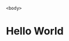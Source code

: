 <html>
    <head>
        <meta http-equiv="CONTENT-TYPE" content="text/html; charset=UTF-8">
        <link rel="stylesheet" href="konvert.css"/>
        <link rel="preconnect" href="https://fonts.googleapis.com">
<link rel="preconnect" href="https://fonts.gstatic.com" crossorigin>
<link href="https://fonts.googleapis.com/css2?family=Lobster&display=swap" rel="stylesheet">
<link rel="preconnect" href="https://fonts.googleapis.com">
<link rel="preconnect" href="https://fonts.gstatic.com" crossorigin>
<link href="https://fonts.googleapis.com/css2?family=Bebas+Neue&display=swap" rel="stylesheet"> 
        <script src="https://use.fontawesome.com/releases/v5.15.4/js/all.js" data-auto-replace-svg="nest"></script>
        <title>Aplikasi Sederhana</title>
 		   </head>
    
    <body>

<h1>Hello World</h1>

</body>
</html>
